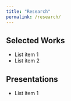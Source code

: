 ```yaml
---
title: "Research"
permalink: /research/
---
```


##  Selected Works
* List item 1
* List item 2

## Presentations
* List item 1
